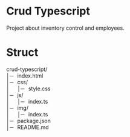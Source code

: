 # Crud Typescript
Project about inventory control and employees.
# Struct
crud-typescript/
<br />│─⠀index.html
<br />│─⠀css/
<br />│⠀⠀│─⠀style.css
<br />│─⠀js/
<br />│⠀⠀│─⠀index.ts
<br />│─⠀img/
<br />│⠀⠀│─⠀index.ts
<br />│─⠀package.json
<br />│─⠀README.md

